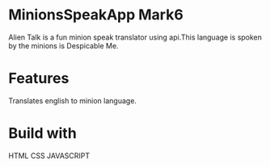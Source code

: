 # MinionsSpeakApp Mark6

Alien Talk is a fun minion speak translator using api.This language is spoken by the minions is Despicable Me.

# Features
 Translates english to minion language.
 
 # Build with
   HTML
   CSS
   JAVASCRIPT
